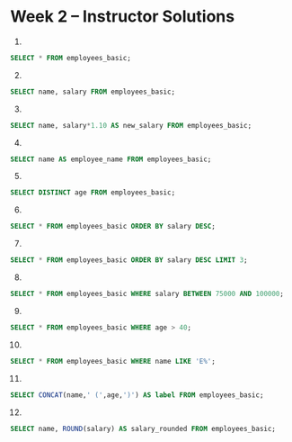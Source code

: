 # Week 2 – Instructor Solutions

1)  
```sql
SELECT * FROM employees_basic;
```

2)  
```sql
SELECT name, salary FROM employees_basic;
```

3)  
```sql
SELECT name, salary*1.10 AS new_salary FROM employees_basic;
```

4)  
```sql
SELECT name AS employee_name FROM employees_basic;
```

5)  
```sql
SELECT DISTINCT age FROM employees_basic;
```

6)  
```sql
SELECT * FROM employees_basic ORDER BY salary DESC;
```

7)  
```sql
SELECT * FROM employees_basic ORDER BY salary DESC LIMIT 3;
```

8)  
```sql
SELECT * FROM employees_basic WHERE salary BETWEEN 75000 AND 100000;
```

9)  
```sql
SELECT * FROM employees_basic WHERE age > 40;
```

10)  
```sql
SELECT * FROM employees_basic WHERE name LIKE 'E%';
```

11)  
```sql
SELECT CONCAT(name,' (',age,')') AS label FROM employees_basic;
```

12)  
```sql
SELECT name, ROUND(salary) AS salary_rounded FROM employees_basic;
```
